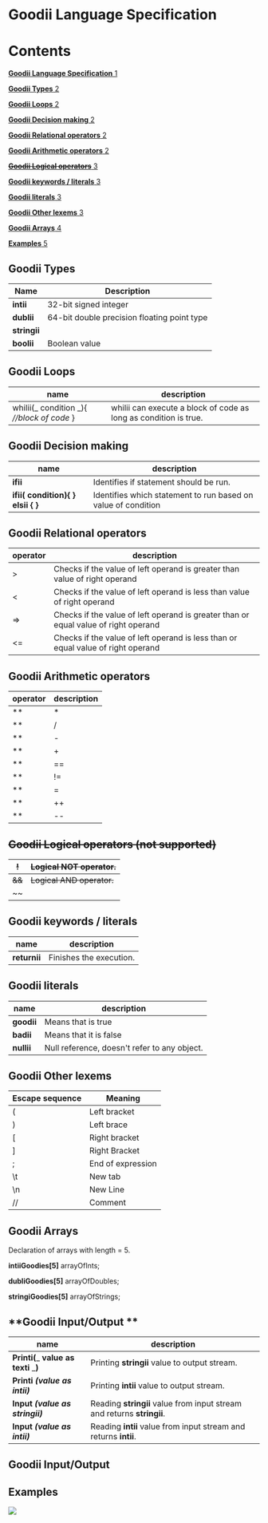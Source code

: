# Goodii Language Specification

# Contents

[**Goodii Language Specification** 1](#_Toc53317531)

[**Goodii Types** 2](#_Toc53317532)

[**Goodii Loops** 2](#_Toc53317533)

[**Goodii Decision making** 2](#_Toc53317534)

[**Goodii Relational operators** 2](#_Toc53317535)

[**Goodii Arithmetic operators** 2](#_Toc53317536)

[~~**Goodii Logical operators**~~ 3](#_Toc53317537)

[**Goodii keywords / literals** 3](#_Toc53317538)

[**Goodii literals** 3](#_Toc53317539)

[**Goodii Other lexems** 3](#_Toc53317540)

[**Goodii Arrays** 4](#_Toc53317541)

[**Examples** 5](#_Toc53317542)

## **Goodii Types**

| Name | Description |
| --- | --- |
| **intii** | 32-bit signed integer |
| **dublii** | 64-bit double precision floating point type |
| **stringii** |
| **boolii** | Boolean value |

## **Goodii Loops**

| name | description |
| --- | --- |
| whilii(_ condition _){ _//block of code_ } | whilii can execute a block of code as long as condition is true. |



## **Goodii Decision making**

| name | description |
| --- | --- |
| **ifii** | Identifies if statement should be run. |
| **ifii( __condition__){ ****}**** elsii ****{**** }** | Identifies which statement to run based on value of condition |

## **Goodii Relational operators**

| operator | description |
| --- | --- |
| > | Checks if the value of left operand is greater than value of right operand |
| < | Checks if the value of left operand is less than value of right operand |
| => | Checks if the value of left operand is greater than or equal value of right operand |
| <= | Checks if the value of left operand is less than or equal value of right operand |

## **Goodii Arithmetic operators**

| operator | description |
| --- | --- |
| **|\*|** | Multiplies both operands |
| **|/|** | Divides numerator by de-numerator |
| **|-|** | Substract second operand from the first |
| **|+|** | Adds two operands |
| **|==|** | Checks if two operands are equal. |
| **|!=|** | Checks if two operands are not equal |
| **|=|** | Assignment operator |
| **|++|** | Increment operator increases integer value by one |
| **|--|** | Decrement operator decreases integer value by one |

## ~~**Goodii Logical operators (not supported)**~~

| ~~!~~ | ~~Logical NOT operator.~~ |
| --- | --- |
| ~~&amp;&amp;~~ | ~~Logical AND operator.~~ |
| ~~||~~ | ~~Logical OR operator.~~ |

##

## **Goodii keywords / literals**
| name | description |
| --- | --- |
| **returnii** | Finishes the execution. |

## **Goodii literals**

| name | description |
| --- | --- |
| **goodii** | Means that is true |
| **badii** | Means that it is false |
| **nullii** | Null reference, doesn&#39;t refer to any object. |

## **Goodii Other lexems**

| **Escape sequence** | **Meaning** |
| --- | --- |
| ( | Left bracket |
| ) | Left brace |
| [ | Right bracket |
| ] | Right Bracket |
| ; | End of expression |
| \t | New tab |
| \n | New Line |
| // | Comment |

## **Goodii Arrays**

Declaration of arrays with length = 5.

**intiiGoodies[5]** arrayOfInts;

**dubliGoodies[5]** arrayOfDoubles;

**stringiGoodies[5]** arrayOfStrings;



## **Goodii Input/Output **
| name | description |
| --- | --- |
| **Printi(**_ **value as texti** _**)** | Printing **stringii** value to output stream. |
| **Printi** _**(value as intii)**_ | Printing **intii** value to output stream. |
| **Input** _**(value as stringii)**_ | Reading **stringii** value from input stream and returns **stringii**. |
| **Input** _**(value as intii)**_ | Reading **intii** value from input stream and returns **intii**. |

## **Goodii Input/Output**

## **Examples**

![](RackMultipart20201016-4-11zhb6b_html_9c5b6a5a0cb7d6b9.png)
